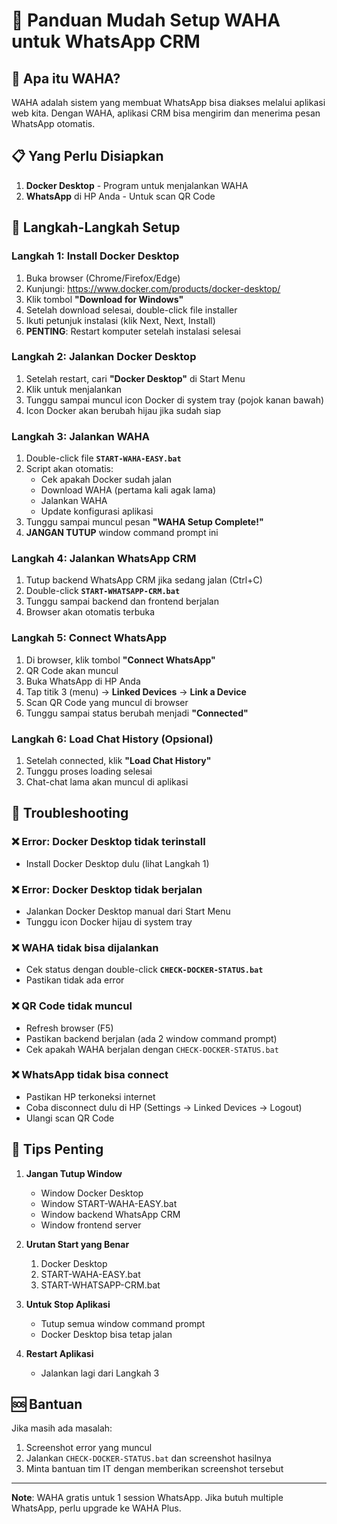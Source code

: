 # 📱 Panduan Mudah Setup WAHA untuk WhatsApp CRM

## 🎯 Apa itu WAHA?
WAHA adalah sistem yang membuat WhatsApp bisa diakses melalui aplikasi web kita. Dengan WAHA, aplikasi CRM bisa mengirim dan menerima pesan WhatsApp otomatis.

## 📋 Yang Perlu Disiapkan
1. **Docker Desktop** - Program untuk menjalankan WAHA
2. **WhatsApp** di HP Anda - Untuk scan QR Code

## 🚀 Langkah-Langkah Setup

### Langkah 1: Install Docker Desktop
1. Buka browser (Chrome/Firefox/Edge)
2. Kunjungi: https://www.docker.com/products/docker-desktop/
3. Klik tombol **"Download for Windows"**
4. Setelah download selesai, double-click file installer
5. Ikuti petunjuk instalasi (klik Next, Next, Install)
6. **PENTING**: Restart komputer setelah instalasi selesai

### Langkah 2: Jalankan Docker Desktop
1. Setelah restart, cari **"Docker Desktop"** di Start Menu
2. Klik untuk menjalankan
3. Tunggu sampai muncul icon Docker di system tray (pojok kanan bawah)
4. Icon Docker akan berubah hijau jika sudah siap

### Langkah 3: Jalankan WAHA
1. Double-click file **`START-WAHA-EASY.bat`**
2. Script akan otomatis:
   - Cek apakah Docker sudah jalan
   - Download WAHA (pertama kali agak lama)
   - Jalankan WAHA
   - Update konfigurasi aplikasi
3. Tunggu sampai muncul pesan **"WAHA Setup Complete!"**
4. **JANGAN TUTUP** window command prompt ini

### Langkah 4: Jalankan WhatsApp CRM
1. Tutup backend WhatsApp CRM jika sedang jalan (Ctrl+C)
2. Double-click **`START-WHATSAPP-CRM.bat`**
3. Tunggu sampai backend dan frontend berjalan
4. Browser akan otomatis terbuka

### Langkah 5: Connect WhatsApp
1. Di browser, klik tombol **"Connect WhatsApp"**
2. QR Code akan muncul
3. Buka WhatsApp di HP Anda
4. Tap titik 3 (menu) → **Linked Devices** → **Link a Device**
5. Scan QR Code yang muncul di browser
6. Tunggu sampai status berubah menjadi **"Connected"**

### Langkah 6: Load Chat History (Opsional)
1. Setelah connected, klik **"Load Chat History"**
2. Tunggu proses loading selesai
3. Chat-chat lama akan muncul di aplikasi

## 🔧 Troubleshooting

### ❌ Error: Docker Desktop tidak terinstall
- Install Docker Desktop dulu (lihat Langkah 1)

### ❌ Error: Docker Desktop tidak berjalan
- Jalankan Docker Desktop manual dari Start Menu
- Tunggu icon Docker hijau di system tray

### ❌ WAHA tidak bisa dijalankan
- Cek status dengan double-click **`CHECK-DOCKER-STATUS.bat`**
- Pastikan tidak ada error

### ❌ QR Code tidak muncul
- Refresh browser (F5)
- Pastikan backend berjalan (ada 2 window command prompt)
- Cek apakah WAHA berjalan dengan `CHECK-DOCKER-STATUS.bat`

### ❌ WhatsApp tidak bisa connect
- Pastikan HP terkoneksi internet
- Coba disconnect dulu di HP (Settings → Linked Devices → Logout)
- Ulangi scan QR Code

## 📌 Tips Penting

1. **Jangan Tutup Window**
   - Window Docker Desktop
   - Window START-WAHA-EASY.bat
   - Window backend WhatsApp CRM
   - Window frontend server

2. **Urutan Start yang Benar**
   1. Docker Desktop
   2. START-WAHA-EASY.bat
   3. START-WHATSAPP-CRM.bat

3. **Untuk Stop Aplikasi**
   - Tutup semua window command prompt
   - Docker Desktop bisa tetap jalan

4. **Restart Aplikasi**
   - Jalankan lagi dari Langkah 3

## 🆘 Bantuan

Jika masih ada masalah:
1. Screenshot error yang muncul
2. Jalankan `CHECK-DOCKER-STATUS.bat` dan screenshot hasilnya
3. Minta bantuan tim IT dengan memberikan screenshot tersebut

---
**Note**: WAHA gratis untuk 1 session WhatsApp. Jika butuh multiple WhatsApp, perlu upgrade ke WAHA Plus.